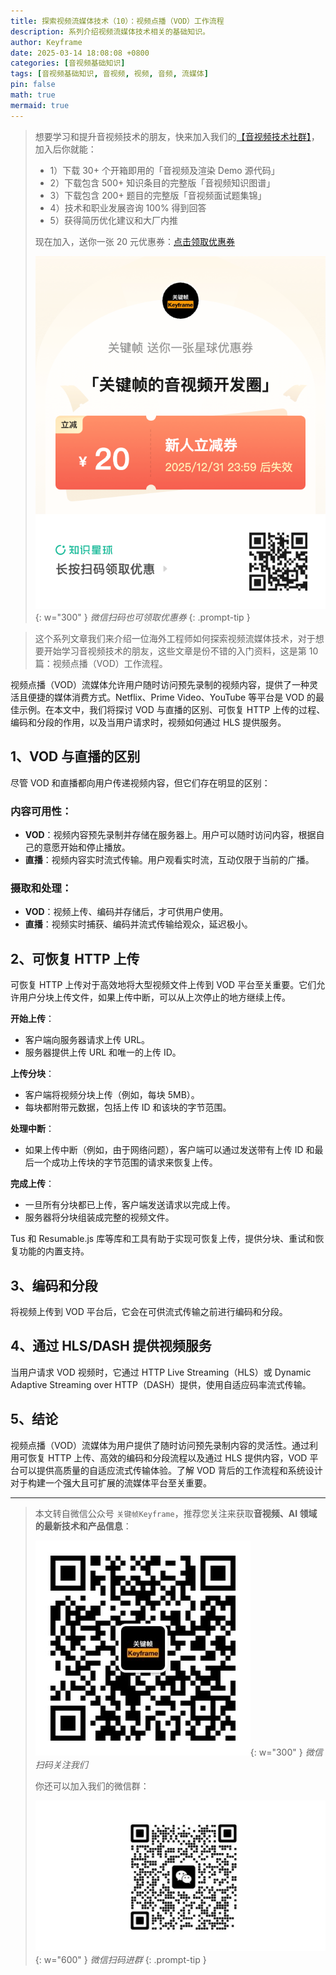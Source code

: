 ```yaml
---
title: 探索视频流媒体技术（10）：视频点播（VOD）工作流程
description: 系列介绍视频流媒体技术相关的基础知识。
author: Keyframe
date: 2025-03-14 18:08:08 +0800
categories: [音视频基础知识]
tags: [音视频基础知识, 音视频, 视频, 音频, 流媒体]
pin: false
math: true
mermaid: true
---
```


>想要学习和提升音视频技术的朋友，快来加入我们的<a href="https://t.zsxq.com/jRprT" target="_blank" rel="noopener noreferrer">【音视频技术社群】</a>，加入后你就能：
>
>- 1）下载 30+ 个开箱即用的「音视频及渲染 Demo 源代码」
>- 2）下载包含 500+ 知识条目的完整版「音视频知识图谱」
>- 3）下载包含 200+ 题目的完整版「音视频面试题集锦」
>- 4）技术和职业发展咨询 100% 得到回答
>- 5）获得简历优化建议和大厂内推
>  
>现在加入，送你一张 20 元优惠券：<a href="https://t.zsxq.com/jRprT" target="_blank" rel="noopener noreferrer">点击领取优惠券</a>
>
>![知识星球新人优惠券](assets/img/keyframe-zsxq-coupon.png){: w="300" }
>_微信扫码也可领取优惠券_
{: .prompt-tip }


>这个系列文章我们来介绍一位海外工程师如何探索视频流媒体技术，对于想要开始学习音视频技术的朋友，这些文章是份不错的入门资料，这是第 10 篇：视频点播（VOD）工作流程。


视频点播（VOD）流媒体允许用户随时访问预先录制的视频内容，提供了一种灵活且便捷的媒体消费方式。Netflix、Prime Video、YouTube 等平台是 VOD 的最佳示例。在本文中，我们将探讨 VOD 与直播的区别、可恢复 HTTP 上传的过程、编码和分段的作用，以及当用户请求时，视频如何通过 HLS 提供服务。

## 1、VOD 与直播的区别

尽管 VOD 和直播都向用户传递视频内容，但它们存在明显的区别：

### 内容可用性：

- **VOD**：视频内容预先录制并存储在服务器上。用户可以随时访问内容，根据自己的意愿开始和停止播放。
- **直播**：视频内容实时流式传输。用户观看实时流，互动仅限于当前的广播。

### 摄取和处理：

- **VOD**：视频上传、编码并存储后，才可供用户使用。
- **直播**：视频实时捕获、编码并流式传输给观众，延迟极小。

## 2、可恢复 HTTP 上传

可恢复 HTTP 上传对于高效地将大型视频文件上传到 VOD 平台至关重要。它们允许用户分块上传文件，如果上传中断，可以从上次停止的地方继续上传。

**开始上传**：

- 客户端向服务器请求上传 URL。
- 服务器提供上传 URL 和唯一的上传 ID。

**上传分块**：

- 客户端将视频分块上传（例如，每块 5MB）。
- 每块都附带元数据，包括上传 ID 和该块的字节范围。

**处理中断**：

- 如果上传中断（例如，由于网络问题），客户端可以通过发送带有上传 ID 和最后一个成功上传块的字节范围的请求来恢复上传。

**完成上传**：

- 一旦所有分块都已上传，客户端发送请求以完成上传。
- 服务器将分块组装成完整的视频文件。

Tus 和 Resumable.js 库等库和工具有助于实现可恢复上传，提供分块、重试和恢复功能的内置支持。

## 3、编码和分段

将视频上传到 VOD 平台后，它会在可供流式传输之前进行编码和分段。

## 4、通过 HLS/DASH 提供视频服务

当用户请求 VOD 视频时，它通过 HTTP Live Streaming（HLS）或 Dynamic Adaptive Streaming over HTTP（DASH）提供，使用自适应码率流式传输。

## 5、结论

视频点播（VOD）流媒体为用户提供了随时访问预先录制内容的灵活性。通过利用可恢复 HTTP 上传、高效的编码和分段流程以及通过 HLS 提供内容，VOD 平台可以提供高质量的自适应流式传输体验。了解 VOD 背后的工作流程和系统设计对于构建一个强大且可扩展的流媒体平台至关重要。




---

> 本文转自微信公众号 `关键帧Keyframe`，推荐您关注来获取**音视频、AI 领域的最新技术和产品信息**：
>
>![微信公众号](assets/img/keyframe-mp.jpg){: w="300" }
>_微信扫码关注我们_
>
>你还可以加入我们的微信群：
>
>![关键帧的音视频开发群](assets/img/av-wechat-group.jpg){: w="600" }
>_微信扫码进群_
{: .prompt-tip }

